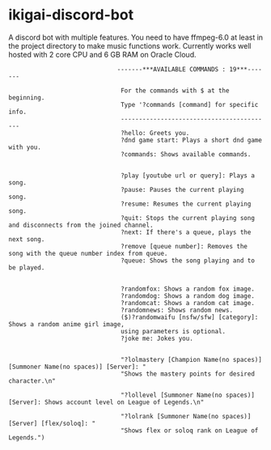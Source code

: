 # ikigai-discord-bot
A discord bot with multiple features.
You need to have ffmpeg-6.0 at least in the project directory to make music functions work.
Currently works well hosted with 2 core CPU and 6 GB RAM on Oracle Cloud.


                                  -------***AVAILABLE COMMANDS : 19***-------

                                   For the commands with $ at the beginning.
                                   Type '?commands [command] for specific info.
                                   ------------------------------------------
                                   ?hello: Greets you.
                                   ?dnd game start: Plays a short dnd game with you.
                                   ?commands: Shows available commands.


                                   ?play [youtube url or query]: Plays a song.
                                   ?pause: Pauses the current playing song.
                                   ?resume: Resumes the current playing song.
                                   ?quit: Stops the current playing song and disconnects from the joined channel.
                                   ?next: If there's a queue, plays the next song.
                                   ?remove [queue number]: Removes the song with the queue number index from queue.
                                   ?queue: Shows the song playing and to be played.


                                   ?randomfox: Shows a random fox image.
                                   ?randomdog: Shows a random dog image.
                                   ?randomcat: Shows a random cat image.
                                   ?randomnews: Shows random news.
                                   ($)?randomwaifu [nsfw/sfw] [category]: Shows a random anime girl image,
                                   using parameters is optional.
                                   ?joke me: Jokes you.


                                   "?lolmastery [Champion Name(no spaces)] [Summoner Name(no spaces)] [Server]: "
                                   "Shows the mastery points for desired character.\n"

                                   "?lollevel [Summoner Name(no spaces)] [Server]: Shows account level on League of Legends.\n"

                                   "?lolrank [Summoner Name(no spaces)] [Server] [flex/soloq]: "
                                   "Shows flex or soloq rank on League of Legends.")
